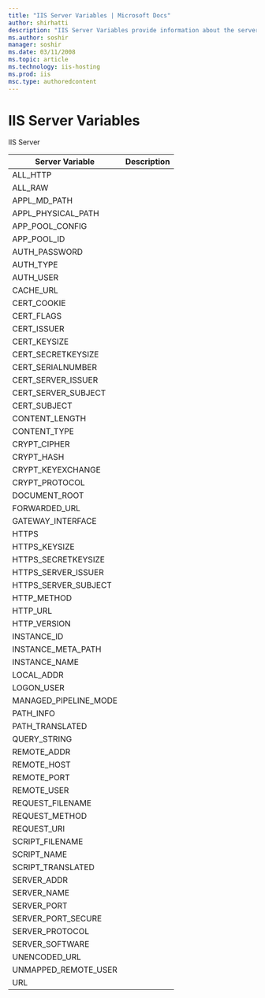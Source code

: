 ```yaml
---
title: "IIS Server Variables | Microsoft Docs"
author: shirhatti
description: "IIS Server Variables provide information about the server"
ms.author: soshir
manager: soshir
ms.date: 03/11/2008
ms.topic: article
ms.technology: iis-hosting
ms.prod: iis
msc.type: authoredcontent
---
```

IIS Server Variables
====================

IIS Server


| Server Variable       | Description                                           |
|-----------------------|-------------------------------------------------------|
| ALL_HTTP              |                                                       |
| ALL_RAW               |                                                       |
| APPL_MD_PATH          |                                                       |
| APPL_PHYSICAL_PATH    |                                                       |
| APP_POOL_CONFIG       |                                                       |
| APP_POOL_ID           |                                                       |
| AUTH_PASSWORD         |                                                       |
| AUTH_TYPE             |                                                       |
| AUTH_USER             |                                                       |
| CACHE_URL             |                                                       |
| CERT_COOKIE           |                                                       |
| CERT_FLAGS            |                                                       |
| CERT_ISSUER           |                                                       |
| CERT_KEYSIZE          |                                                       |
| CERT_SECRETKEYSIZE    |                                                       |
| CERT_SERIALNUMBER     |                                                       |
| CERT_SERVER_ISSUER    |                                                       |
| CERT_SERVER_SUBJECT   |                                                       |
| CERT_SUBJECT          |                                                       |
| CONTENT_LENGTH        |                                                       |
| CONTENT_TYPE          |                                                       |
| CRYPT_CIPHER          |                                                       |
| CRYPT_HASH            |                                                       |
| CRYPT_KEYEXCHANGE     |                                                       |
| CRYPT_PROTOCOL        |                                                       |
| DOCUMENT_ROOT         |                                                       |
| FORWARDED_URL         |                                                       |
| GATEWAY_INTERFACE     |                                                       |
| HTTPS                 |                                                       |
| HTTPS_KEYSIZE         |                                                       |
| HTTPS_SECRETKEYSIZE   |                                                       |
| HTTPS_SERVER_ISSUER   |                                                       |
| HTTPS_SERVER_SUBJECT  |                                                       |
| HTTP_METHOD           |                                                       |
| HTTP_URL              |                                                       |
| HTTP_VERSION          |                                                       |
| INSTANCE_ID           |                                                       |
| INSTANCE_META_PATH    |                                                       |
| INSTANCE_NAME         |                                                       |
| LOCAL_ADDR            |                                                       |
| LOGON_USER            |                                                       |
| MANAGED_PIPELINE_MODE |                                                       |
| PATH_INFO             |                                                       |
| PATH_TRANSLATED       |                                                       |
| QUERY_STRING          |                                                       |
| REMOTE_ADDR           |                                                       |
| REMOTE_HOST           |                                                       |
| REMOTE_PORT           |                                                       |
| REMOTE_USER           |                                                       |
| REQUEST_FILENAME      |                                                       |
| REQUEST_METHOD        |                                                       |
| REQUEST_URI           |                                                       |
| SCRIPT_FILENAME       |                                                       |
| SCRIPT_NAME           |                                                       |
| SCRIPT_TRANSLATED     |                                                       |
| SERVER_ADDR           |                                                       |
| SERVER_NAME           |                                                       |
| SERVER_PORT           |                                                       |
| SERVER_PORT_SECURE    |                                                       |
| SERVER_PROTOCOL       |                                                       |
| SERVER_SOFTWARE       |                                                       |
| UNENCODED_URL         |                                                       |
| UNMAPPED_REMOTE_USER  |                                                       |
| URL                   |                                                       |